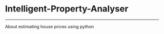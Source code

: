 # Intelligent-Property-Analyser
-----------------------------------------------
About estimating house prices using python
